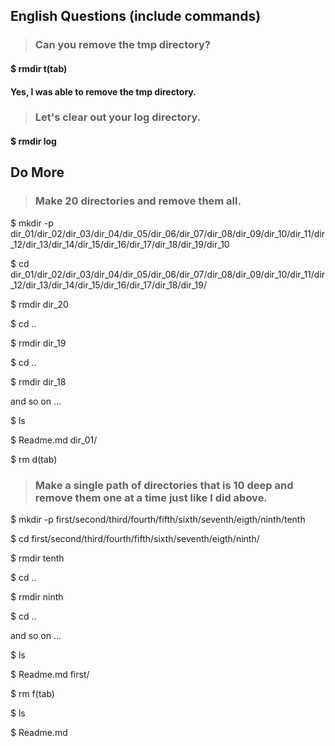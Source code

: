 ## English Questions (include commands)

>### Can you remove the tmp directory?

#### $ rmdir t(tab)

#### Yes, I was able to remove the tmp directory.

>### Let's clear out your log directory.

#### $ rmdir log

## Do More

>### Make 20 directories and remove them all.

$ mkdir -p dir_01/dir_02/dir_03/dir_04/dir_05/dir_06/dir_07/dir_08/dir_09/dir_10/dir_11/dir_12/dir_13/dir_14/dir_15/dir_16/dir_17/dir_18/dir_19/dir_10

$ cd dir_01/dir_02/dir_03/dir_04/dir_05/dir_06/dir_07/dir_08/dir_09/dir_10/dir_11/dir_12/dir_13/dir_14/dir_15/dir_16/dir_17/dir_18/dir_19/

$ rmdir dir_20

$ cd ..

$ rmdir dir_19

$ cd ..

$ rmdir dir_18

and so on ...

$ ls

$ Readme.md  dir_01/

$ rm d(tab)

>### Make a single path of directories that is 10 deep and remove them one at a time just like I did above.

$ mkdir -p first/second/third/fourth/fifth/sixth/seventh/eigth/ninth/tenth

$ cd first/second/third/fourth/fifth/sixth/seventh/eigth/ninth/

$ rmdir tenth

$ cd ..

$ rmdir ninth

$ cd ..

and so on ...

$ ls

$ Readme.md  first/

$ rm f(tab)

$ ls

$ Readme.md



